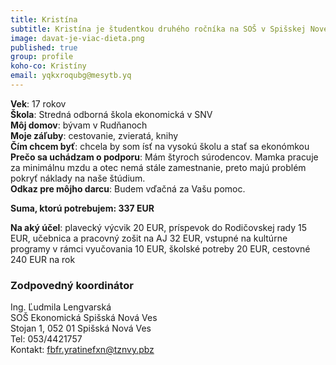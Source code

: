 ```yaml
---
title: Kristína                   
subtitle: Kristína je študentkou druhého ročníka na SOŠ v Spišskej Novej Vsi                 
image: davat-je-viac-dieta.png
published: true                   
group: profile
koho-co: Kristíny
email: yqkxroqubg@mesytb.yq
---
```

**Vek**: 17 rokov                           
**Škola**: Stredná odborná škola ekonomická v SNV                        
**Môj domov**: bývam v Rudňanoch                         
**Moje záľuby**: cestovanie, zvieratá, knihy                           
**Čím chcem byť**: chcela by som ísť na vysokú školu a stať sa ekonómkou                    
**Prečo sa uchádzam o podporu**: Mám štyroch súrodencov. Mamka pracuje za minimálnu mzdu a otec nemá stále zamestnanie, preto majú problém pokryť náklady na naše štúdium.                                
**Odkaz pre môjho darcu**: Budem vďačná za Vašu pomoc.                       

**Suma, ktorú potrebujem: 337 EUR** 

**Na aký účel**: plavecký výcvik 20 EUR, príspevok do Rodičovskej rady 15 EUR, učebnica a pracovný zošit na AJ 32 EUR,
vstupné na kultúrne programy v rámci vyučovania 10 EUR, školské potreby 20 EUR, cestovné 240 EUR na rok

### Zodpovedný koordinátor

Ing. Ľudmila Lengvarská                           
SOŠ Ekonomická Spišská Nová Ves                                 
Stojan 1, 052 01 Spišská Nová Ves                                         
Tel: 053/4421757                                    
Kontakt: <fbfr.yratinefxn@tznvy.pbz>    
